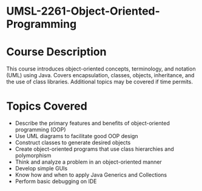 # UMSL-2261-Object-Oriented-Programming

# Course Description
This course introduces object-oriented concepts, terminology, and notation (UML) using Java. Covers encapsulation, classes, objects, inheritance, and the use of class libraries. Additional topics may be covered if time permits.

# Topics Covered
* Describe the primary features and benefits of object-oriented programming (OOP)
* Use UML diagrams to facilitate good OOP design
* Construct classes to generate desired objects
* Create object-oriented programs that use class hierarchies and polymorphism
* Think and analyze a problem in an object-oriented manner
* Develop simple GUIs
* Know how and when to apply Java Generics and Collections
* Perform basic debugging on IDE
